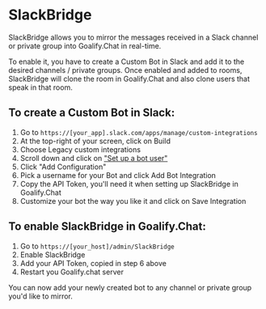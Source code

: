 # SlackBridge

SlackBridge allows you to mirror the messages received in a Slack channel or private group into Goalify.Chat in real-time.

To enable it, you have to create a Custom Bot in Slack and add it to the desired channels / private groups.
Once enabled and added to rooms, SlackBridge will clone the room in Goalify.Chat and also clone users that speak in that room.

## To create a Custom Bot in Slack:

1. Go to `https://[your_app].slack.com/apps/manage/custom-integrations`
2. At the top-right of your screen, click on Build
3. Choose Legacy custom integrations
4. Scroll down and click on ["Set up a bot user"](https://my.slack.com/apps/A0F7YS25R-bots)
5. Click "Add Configuration"
6. Pick a username for your Bot and click Add Bot Integration
7. Copy the API Token, you'll need it when setting up SlackBridge in Goalify.Chat
8. Customize your bot the way you like it and click on Save Integration

## To enable SlackBridge in Goalify.Chat:

1. Go to `https://[your_host]/admin/SlackBridge`
2. Enable SlackBridge
3. Add your API Token, copied in step 6 above
4. Restart you Goalify.chat server

You can now add your newly created bot to any channel or private group you'd like to mirror.
